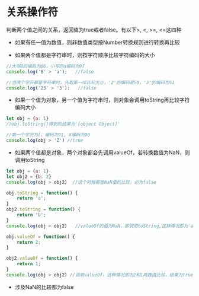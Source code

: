 
# 关系操作符
判断两个值之间的关系，返回值为true或者false。有以下>, <, >=, <=这四种

- 如果有任一值为数值，则非数值类型按Number转换规则进行转换再比较

- 如果两个值都是字符串时，则按字符顺序比较字符编码的大小
```javascript
//大写B的编码为66，小写的a编码为97
console.log('B' > 'a');   //false 

//当两个字符都是字符串时，先取第一位比较大小，'2'的编码是50，'3'的编码为51
console.log('23' > '3');   //false
```
- 如果一个值为对象，另一个值为字符串时，则对象会调用toString再比较字符编码大小
```javascript
let obj = {a: 1}
//obj.toString()得到的结果为'[object Object]'

//第一个字符为[，编码为91, X编码为90
console.log(obj > 'Z') //true
```
- 如果两个值都是对象，两个对象都会先调用valueOf，若转换数值为NaN，则调用toString
```javascript
let obj = {a: 1}
let obj2 = {b: 2}
console.log(obj > obj2)  //这个时候都是NaN值的比较，必为false

obj.toString = function() {
    return 'a';
}
obj2.toString = function() {
    return 'b';
}
console.log(obj < obj2)   //valueOf的值为NaN，即调用toString,这种情况即为'a'与'b'两字符串的比较，结果为true 

obj.valueOf = function() {
    return 2;
}

obj2.valueOf = function() {
    return 1;
}
console.log(obj > obj2) //调用valueOf，这种情况即为2和1两数值比较，结果为true
```

- 涉及NaN的比较都为false